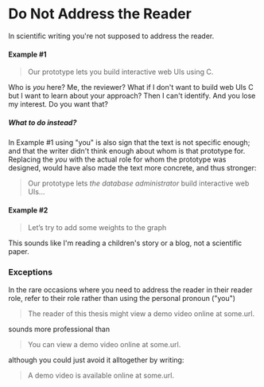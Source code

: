 
# Do Not Address the Reader

In scientific writing you're not supposed to address the reader. 


#### Example #1

> Our prototype lets you build interactive web UIs using C. 

Who is *you* here? Me, the reviewer? What if I don't want to build web UIs C but I want to learn about your approach? Then I can't identify. And you lose my interest. Do you want that? 

##### What to do instead? 
In Example #1 using "you" is also sign that the text is not specific enough; 
and that the writer didn't think enough about whom is that prototype for. 
Replacing the *you* with the actual role for whom the prototype was designed, would have also made the text more concrete, and thus stronger: 

> Our prototype lets *the database administrator* build interactive web UIs...


#### Example #2

> Let’s try to add some weights to the graph

This sounds like I'm reading a children's story or a blog, not a scientific paper.



### Exceptions
In the rare occasions where you need to address the reader in their reader role, refer to their role rather than using the personal pronoun ("you")

> The reader of this thesis might view a demo video online at some.url.

sounds more professional than

> You can view a demo video online at some.url.

although you could just avoid it alltogether by writing:

> A demo video is available online at some.url.

